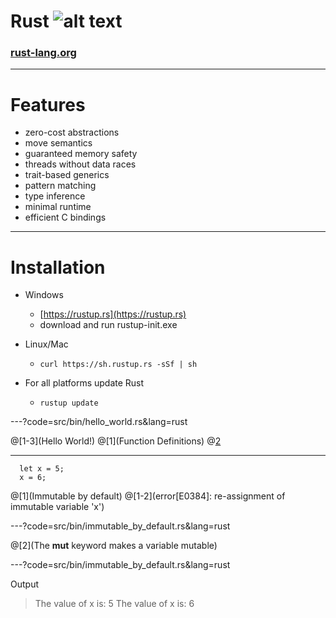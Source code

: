 
# Rust ![alt text](https://www.rust-lang.org/logos/rust-logo-blk.svg "Rust Logo")

### [rust-lang.org](rust-lang.org)

---

# Features

* zero-cost abstractions
* move semantics
* guaranteed memory safety
* threads without data races
* trait-based generics
* pattern matching
* type inference
* minimal runtime
* efficient C bindings

---

# Installation

* Windows
  * [https://rustup.rs](https://rustup.rs)
  * download and run rustup-init.exe

* Linux/Mac
  * `curl https://sh.rustup.rs -sSf | sh`

* For all platforms update Rust
  * `rustup update`

---?code=src/bin/hello_world.rs&lang=rust

@[1-3](Hello World!)
@[1](Function Definitions)
@[2](Macros)

---

```
  let x = 5;
  x = 6;
```

@[1](Immutable by default)
@[1-2](error[E0384]: re-assignment of immutable variable 'x')

---?code=src/bin/immutable_by_default.rs&lang=rust

@[2](The **mut** keyword makes a variable mutable)

---?code=src/bin/immutable_by_default.rs&lang=rust

Output  
> The value of x is: 5
> The value of x is: 6




